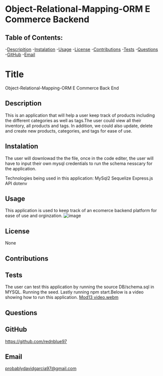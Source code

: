 # Object-Relational-Mapping-ORM E Commerce Backend 

## Table of Contents: 
-[Descripition](#Description)
    -[Instalation](#Instalation)
    -[Usage](#Usage)
    -[License](#License)
    -[Contributions](#Contributions)
    -[Tests](#Tests)
    -[Questions](#Questions)
    -[GitHub](#GitHub)
    -[Email](#Email)
    
#  Title 
Object-Relational-Mapping-ORM E Commerce Back End

##  Description
This is an application that will help a user keep track of products including the different categories as well as tags.The user could view all their inventory, all products and tags. In addition, we could also update, delete and create new products, categories, and tags for ease of use.

## Instalation
The user will downlowad the the file, once in the code editer, the user will have to input their own mysql credentials to run the schema nesscary for the application.

Technologies being used in this application:
MySql2
Sequelize
Express.js API
dotenv

## Usage
This application is used to keep track of an ecomerce backend platform for ease of use and orginzation.
![image](https://user-images.githubusercontent.com/114364879/225115322-cddbac35-a58a-4204-b1dc-03826ed7e980.png)


## License
None

## Contributions


## Tests
The user can test this application by running the source DB/schema.sql in MYSQL. Running the seed. Lastly running npm start.Below is a video showing how to run this application.
[Mod13 video.webm](https://user-images.githubusercontent.com/114364879/225115708-71c4b3d0-d785-4094-9fe5-ed94a7b762f0.webm)


## Questions


## GitHub 
https://github.com/rednblue97

## Email
probablydavidgarcia97@gmail.com
